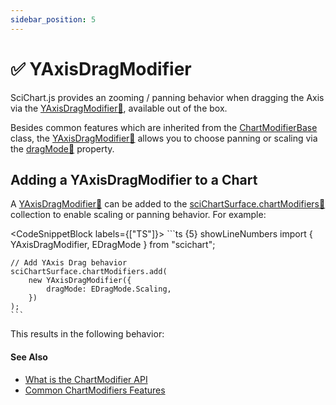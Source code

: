 ```yaml
---
sidebar_position: 5
---
```


# ✅ YAxisDragModifier

SciChart.js provides an zooming / panning behavior when dragging the Axis via the [YAxisDragModifier:blue_book:](https://www.scichart.com/documentation/js/current/typedoc/classes/yaxisdragmodifier.html), available out of the box.

Besides common features which are inherited from the [ChartModifierBase](/docs/2d-charts/chart-modifier-api/common-features) class, the [YAxisDragModifier:blue_book:](https://www.scichart.com/documentation/js/current/typedoc/classes/yaxisdragmodifier.html) allows you to choose panning or scaling via the [dragMode:blue_book:](https://www.scichart.com/documentation/js/current/typedoc/classes/yaxisdragmodifier.html#dragmode) property.

Adding a YAxisDragModifier to a Chart
-------------------------------------

A [YAxisDragModifier:blue_book:](https://www.scichart.com/documentation/js/current/typedoc/classes/yaxisdragmodifier.html) can be added to the [sciChartSurface.chartModifiers:blue_book:](https://www.scichart.com/documentation/js/current/typedoc/classes/scichartsurface.html#chartmodifiers) collection to enable scaling or panning behavior. For example:

<CodeSnippetBlock labels={["TS"]}>
    ```ts {5} showLineNumbers
    import { YAxisDragModifier, EDragMode } from "scichart";

    // Add YAxis Drag behavior
    sciChartSurface.chartModifiers.add(
        new YAxisDragModifier({
            dragMode: EDragMode.Scaling,
        })
    );
    ```
</CodeSnippetBlock>

This results in the following behavior:

<CenteredImageWrapper
    src="/images/ChartModifiers_YAxis_XAxisDragModifier.gif"
    title="X and Y Axis Drag Modifier GIF"
/>

#### See Also

* [What is the ChartModifier API](/docs/2d-charts/chart-modifier-api/chart-modifier-api-overview)
* [Common ChartModifiers Features](/docs/2d-charts/chart-modifier-api/common-features)